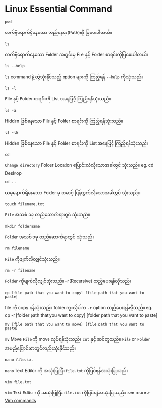 # Linux Essential Command

```
pwd
```
လက်ရှိရောက်ရှိနေသော တည်နေရာ(Path)ကို ပြပေးပါတယ်။

```
ls
```
လက်ရှိရောက်နေသော Folder အတွင်းမှ File နှင့် Folder စာရင်းကိုပြပေးပါတယ်။

```
ls --help
```
`ls` command နဲ့ တွဲသုံးနိုင်သည့် option များကို ကြည့်ရန် `--help` ကိုသုံးသည်။

```
ls -l
```
File နှင့် Folder စာရင်းကို List အနေဖြင့် ကြည့်ရန်သုံးသည်။

```
ls -a
```
Hidden ဖြစ်နေသော File နှင့် Folder စာရင်းကို ကြည့်ရန်သုံးသည်။
```
ls -la
```
Hidden ဖြစ်နေသော File နှင့် Folder စာရင်းကို List အနေဖြင့် ကြည့်ရန်သုံးသည်။
```
cd
```
`Change directory` Folder Location ပြောင်းလဲလိုသောအခါတွင် သုံးသည်။
eg. cd Desktop

```
cd ..
```
ယခုရောက်ရှိနေသော Folder မှ တဆင့် ပြန်ထွက်လိုသောအခါတွင် သုံးသည်။
```
touch filename.txt
```
`File` အသစ် ၁ခု တည်ဆောက်ရာတွင် သုံးသည်။
```
mkdir foldername
```
`Folder` အသစ် ၁ခု တည်ဆောက်ရာတွင် သုံးသည်။
```
rm filename
```
`File` ကိုဖျက်လိုလျှင်သုံးသည်။
```
rm -r filename
```
`Folder` ကိုဖျက်လိုလျှင်သုံးသည်။ `-r`(Recursive) ထည့်ပေးရန်လိုသည်။
```
cp [file path that you want to copy] [file path that you want to paste]
```
file ကို copy ရန်သုံးသည်။
folder ကူးလိုပါက `-r` option ထည့်ပေးရန်လိုသည်။ 
eg. cp -r [folder path that you want to copy] [folder path that you want to paste]
```
mv [file path that you want to move] [file path that you want to paste]
```
`mv` Move `File` ကို move လုပ်ရန်သုံးသည်။ `cut` နှင့် ဆင်တူသည်။
`File` or `Folder` အမည်ပြောင်းရာတွင်လည်းသုံးနိုင်သည်။

```
nano file.txt
```
`nano` Text Editor ကို အသုံးပြုပြီး `file.txt` ကိုပြင်ရန်အသုံးပြုသည်။

```
vim file.txt
```
`vim` Text Editor ကို အသုံးပြုပြီး `file.txt` ကိုပြင်ရန်အသုံးပြုသည်။
see more > [Vim commands](https://gist.github.com/thetminnhtun/b4d8be0f0056bdfbb2cee202c5b0c36b)